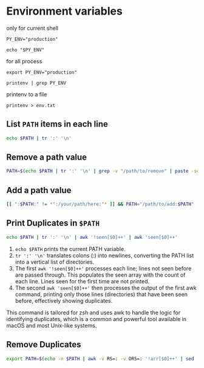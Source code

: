 # Environment variables

only for current shell

```
PY_ENV="production"

echo "$PY_ENV"
```

for all process

```
export PY_ENV="production"

printenv | grep PY_ENV
```

printenv to a file

```
printenv > env.txt
```

## List `PATH` items in each line

```sh
echo $PATH | tr ':' '\n'
```

## Remove a path value

```sh
PATH=$(echo $PATH | tr ':' '\n' | grep -v "/path/to/remove" | paste -sd ':' -)
```

## Add a path value

```sh
[[ ":$PATH:" != *":/your/path/here:"* ]] && PATH="/path/to/add:$PATH"
```

## Print Duplicates in `$PATH`

```sh
echo $PATH | tr ':' '\n' | awk '!seen[$0]++' | awk 'seen[$0]++'
```

1. `echo $PATH` prints the current PATH variable.
2. `tr ':' '\n'` translates colons (:) into newlines, converting the PATH list into a vertical list of directories.
3. The first `awk '!seen[$0]++'` processes each line; lines not seen before are passed through. This populates the seen array with the count of each line. Lines seen for the first time are not printed.
4. The second `awk 'seen[$0]++'` then processes the output of the first awk command, printing only those lines (directories) that have been seen before, effectively showing duplicates.

This command is tailored for zsh and uses awk to handle the logic for identifying duplicates, which is a common and powerful tool available in macOS and most Unix-like systems.

## Remove Duplicates

```sh
export PATH=$(echo -n $PATH | awk -v RS=: -v ORS=: '!arr[$0]++' | sed 's/:$//')
```
